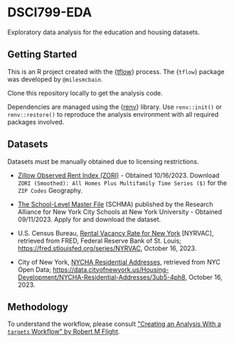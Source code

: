 # DSCI799-EDA

Exploratory data analysis for the education and housing datasets.

## Getting Started

This is an R project created with the {[tflow](https://github.com/milesmcbain/tflow)} process. The {`tflow`} package was developed by `@milesmcbain`.

Clone this repository locally to get the analysis code.

Dependencies are managed using the {[renv](https://rstudio.github.io/renv/articles/renv.html#libraries-and-repositories)} library. Use `renv::init()` or `renv::restore()` to reproduce the analysis environment with all required packages involved.

## Datasets

Datasets must be manually obtained due to licensing restrictions.

- [Zillow Observed Rent Index (ZORI)](https://www.zillow.com/research/data/) - Obtained 10/16/2023. Download `ZORI (Smoothed): All Homes Plus Multifamily Time Series ($)` for the `ZIP Codes` Geography.

- [The School-Level Master File](https://steinhardt.nyu.edu/research-alliance/research/school-level-master-file) (SCHMA) published by the Research Alliance for New York City Schools at New York University - Obtained 09/11/2023. Apply for and download the dataset.

- U.S. Census Bureau, [Rental Vacancy Rate for New York](https://fred.stlouisfed.org/series/NYRVAC) [NYRVAC], retrieved from FRED, Federal Reserve Bank of St. Louis; https://fred.stlouisfed.org/series/NYRVAC, October 16, 2023.

- City of New York, [NYCHA Residential Addresses](https://data.cityofnewyork.us/Housing-Development/NYCHA-Residential-Addresses/3ub5-4ph8), retrieved from NYC Open Data; https://data.cityofnewyork.us/Housing-Development/NYCHA-Residential-Addresses/3ub5-4ph8, October 16, 2023.

## Methodology

To understand the workflow, please consult ["Creating an Analysis With a `targets` Workflow" by Robert M Flight](https://rmflight.github.io/posts/2022-09-27-creating-an-analysis-using-targets/#tldr).
